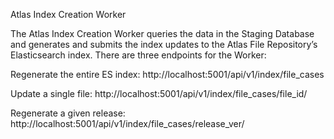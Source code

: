 Atlas Index Creation Worker

The Atlas Index Creation Worker queries the data in the Staging Database and generates and submits the index updates to the Atlas File Repository’s Elasticsearch index. There are three endpoints for the Worker:

Regenerate the entire ES index:
http://localhost:5001/api/v1/index/file_cases

Update a single file:
http://localhost:5001/api/v1/index/file_cases/file_id/<file uuid>

Regenerate a given release:
http://localhost:5001/api/v1/index/file_cases/release_ver/<release version>

